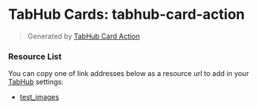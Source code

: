 # TabHub Cards: tabhub-card-action

> Generated by [TabHub Card Action](baidu.com)

### Resource List


You can copy one of link addresses below as a resource url to add in your [TabHub](https://tabhub.io) settings:


 - [test_images](https://raw.githubusercontent.com/tabhub/tabhub-card-action/master/test_images/manifest.json)

